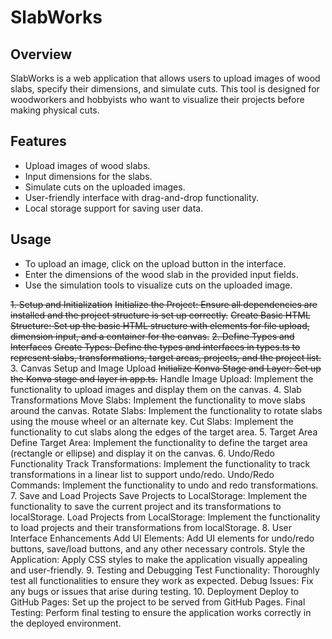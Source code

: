 # SlabWorks

## Overview
SlabWorks is a web application that allows users to upload images of wood slabs, specify their dimensions, and simulate cuts. This tool is designed for woodworkers and hobbyists who want to visualize their projects before making physical cuts.

## Features
- Upload images of wood slabs.
- Input dimensions for the slabs.
- Simulate cuts on the uploaded images.
- User-friendly interface with drag-and-drop functionality.
- Local storage support for saving user data.

## Usage
- To upload an image, click on the upload button in the interface.
- Enter the dimensions of the wood slab in the provided input fields.
- Use the simulation tools to visualize cuts on the uploaded image.

~~1. Setup and Initialization~~
~~Initialize the Project: Ensure all dependencies are installed and the project structure is set up correctly.~~
~~Create Basic HTML Structure: Set up the basic HTML structure with elements for file upload, dimension input, and a container for the canvas.~~
~~2. Define Types and Interfaces~~
~~Create Types: Define the types and interfaces in types.ts to represent slabs, transformations, target areas, projects, and the project list.~~
3. Canvas Setup and Image Upload
~~Initialize Konva Stage and Layer: Set up the Konva stage and layer in app.ts.~~
Handle Image Upload: Implement the functionality to upload images and display them on the canvas.
4. Slab Transformations
Move Slabs: Implement the functionality to move slabs around the canvas.
Rotate Slabs: Implement the functionality to rotate slabs using the mouse wheel or an alternate key.
Cut Slabs: Implement the functionality to cut slabs along the edges of the target area.
5. Target Area
Define Target Area: Implement the functionality to define the target area (rectangle or ellipse) and display it on the canvas.
6. Undo/Redo Functionality
Track Transformations: Implement the functionality to track transformations in a linear list to support undo/redo.
Undo/Redo Commands: Implement the functionality to undo and redo transformations.
7. Save and Load Projects
Save Projects to LocalStorage: Implement the functionality to save the current project and its transformations to localStorage.
Load Projects from LocalStorage: Implement the functionality to load projects and their transformations from localStorage.
8. User Interface Enhancements
Add UI Elements: Add UI elements for undo/redo buttons, save/load buttons, and any other necessary controls.
Style the Application: Apply CSS styles to make the application visually appealing and user-friendly.
9. Testing and Debugging
Test Functionality: Thoroughly test all functionalities to ensure they work as expected.
Debug Issues: Fix any bugs or issues that arise during testing.
10. Deployment
Deploy to GitHub Pages: Set up the project to be served from GitHub Pages.
Final Testing: Perform final testing to ensure the application works correctly in the deployed environment.